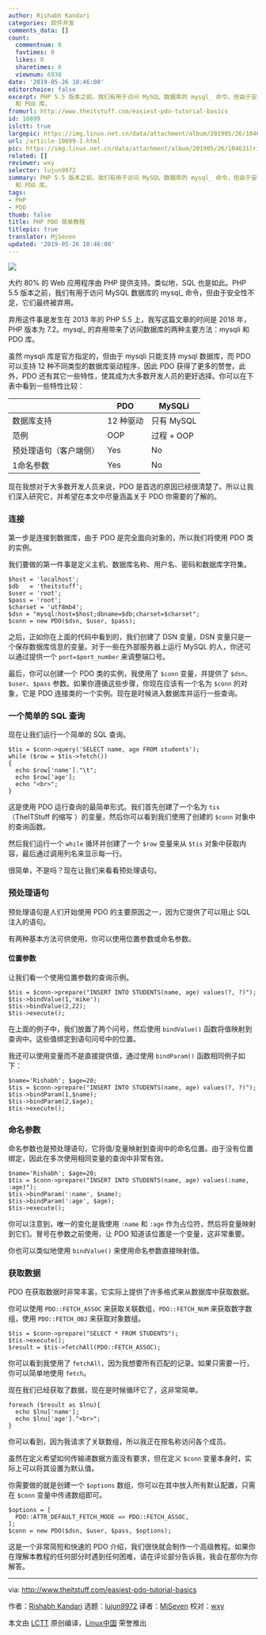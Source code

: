 ```yaml
---
author: Rishabh Kandari
categories: 软件开发
comments_data: []
count:
  commentnum: 0
  favtimes: 0
  likes: 0
  sharetimes: 0
  viewnum: 6938
date: '2019-05-26 10:46:00'
editorchoice: false
excerpt: PHP 5.5 版本之前，我们有用于访问 MySQL 数据库的 mysql_ 命令，但由于安全性不足，它们最终被弃用。mysql_ 的弃用带来了访问数据库的两种主要方法：mysqli
  和 PDO 库。
fromurl: http://www.theitstuff.com/easiest-pdo-tutorial-basics
id: 10899
islctt: true
largepic: https://img.linux.net.cn/data/attachment/album/201905/26/104631lriqriqrrusyyy22.jpg
url: /article-10899-1.html
pic: https://img.linux.net.cn/data/attachment/album/201905/26/104631lriqriqrrusyyy22.jpg.thumb.jpg
related: []
reviewer: wxy
selector: lujun9972
summary: PHP 5.5 版本之前，我们有用于访问 MySQL 数据库的 mysql_ 命令，但由于安全性不足，它们最终被弃用。mysql_ 的弃用带来了访问数据库的两种主要方法：mysqli
  和 PDO 库。
tags:
- PHP
- PDO
thumb: false
title: PHP PDO 简单教程
titlepic: true
translator: MjSeven
updated: '2019-05-26 10:46:00'
---
```


![](/data/attachment/album/201905/26/104631lriqriqrrusyyy22.jpg)


大约 80% 的 Web 应用程序由 PHP 提供支持。类似地，SQL 也是如此。PHP 5.5 版本之前，我们有用于访问 MySQL 数据库的 mysql\_ 命令，但由于安全性不足，它们最终被弃用。


弃用这件事是发生在 2013 年的 PHP 5.5 上，我写这篇文章的时间是 2018 年，PHP 版本为 7.2。mysql\_ 的弃用带来了访问数据库的两种主要方法：mysqli 和 PDO 库。


虽然 mysqli 库是官方指定的，但由于 mysqli 只能支持 mysql 数据库，而 PDO 可以支持 12 种不同类型的数据库驱动程序，因此 PDO 获得了更多的赞誉。此外，PDO 还有其它一些特性，使其成为大多数开发人员的更好选择。你可以在下表中看到一些特性比较：




|  | PDO | MySQLi |
| --- | --- | --- |
| 数据库支持 | 12 种驱动 | 只有 MySQL |
| 范例 | OOP | 过程 + OOP |
| 预处理语句（客户端侧） | Yes | No |
| 1命名参数 | Yes | No |


现在我想对于大多数开发人员来说，PDO 是首选的原因已经很清楚了。所以让我们深入研究它，并希望在本文中尽量涵盖关于 PDO 你需要的了解的。


### 连接


第一步是连接到数据库，由于 PDO 是完全面向对象的，所以我们将使用 PDO 类的实例。


我们要做的第一件事是定义主机、数据库名称、用户名、密码和数据库字符集。



```
$host = 'localhost';
$db   = 'theitstuff';
$user = 'root';
$pass = 'root';
$charset = 'utf8mb4';
$dsn = "mysql:host=$host;dbname=$db;charset=$charset";
$conn = new PDO($dsn, $user, $pass);
```

之后，正如你在上面的代码中看到的，我们创建了 DSN 变量，DSN 变量只是一个保存数据库信息的变量。对于一些在外部服务器上运行 MySQL 的人，你还可以通过提供一个 `port=$port_number` 来调整端口号。


最后，你可以创建一个 PDO 类的实例，我使用了 `$conn` 变量，并提供了 `$dsn`、`$user`、`$pass` 参数。如果你遵循这些步骤，你现在应该有一个名为 `$conn` 的对象，它是 PDO 连接类的一个实例。现在是时候进入数据库并运行一些查询。


### 一个简单的 SQL 查询


现在让我们运行一个简单的 SQL 查询。



```
$tis = $conn->query('SELECT name, age FROM students');
while ($row = $tis->fetch())
{
  echo $row['name']."\t";
  echo $row['age'];
  echo "<br>";
}
```

这是使用 PDO 运行查询的最简单形式。我们首先创建了一个名为 `tis`（TheITStuff 的缩写 ）的变量，然后你可以看到我们使用了创建的 `$conn` 对象中的查询函数。


然后我们运行一个 `while` 循环并创建了一个 `$row` 变量来从 `$tis` 对象中获取内容，最后通过调用列名来显示每一行。


很简单，不是吗？现在让我们来看看预处理语句。


### 预处理语句


预处理语句是人们开始使用 PDO 的主要原因之一，因为它提供了可以阻止 SQL 注入的语句。


有两种基本方法可供使用，你可以使用位置参数或命名参数。


#### 位置参数


让我们看一个使用位置参数的查询示例。



```
$tis = $conn->prepare("INSERT INTO STUDENTS(name, age) values(?, ?)");
$tis->bindValue(1,'mike');
$tis->bindValue(2,22);
$tis->execute();
```

在上面的例子中，我们放置了两个问号，然后使用 `bindValue()` 函数将值映射到查询中。这些值绑定到语句问号中的位置。


我还可以使用变量而不是直接提供值，通过使用 `bindParam()` 函数相同例子如下：



```
$name='Rishabh'; $age=20;
$tis = $conn->prepare("INSERT INTO STUDENTS(name, age) values(?, ?)");
$tis->bindParam(1,$name);
$tis->bindParam(2,$age);
$tis->execute();
```

### 命名参数


命名参数也是预处理语句，它将值/变量映射到查询中的命名位置。由于没有位置绑定，因此在多次使用相同变量的查询中非常有效。



```
$name='Rishabh'; $age=20;
$tis = $conn->prepare("INSERT INTO STUDENTS(name, age) values(:name, :age)");
$tis->bindParam(':name', $name);
$tis->bindParam(':age', $age);
$tis->execute();
```

你可以注意到，唯一的变化是我使用 `:name` 和 `:age` 作为占位符，然后将变量映射到它们。冒号在参数之前使用，让 PDO 知道该位置是一个变量，这非常重要。


你也可以类似地使用 `bindValue()` 来使用命名参数直接映射值。


### 获取数据


PDO 在获取数据时非常丰富，它实际上提供了许多格式来从数据库中获取数据。


你可以使用 `PDO::FETCH_ASSOC` 来获取关联数组，`PDO::FETCH_NUM` 来获取数字数组，使用 `PDO::FETCH_OBJ` 来获取对象数组。



```
$tis = $conn->prepare("SELECT * FROM STUDENTS");
$tis->execute();
$result = $tis->fetchAll(PDO::FETCH_ASSOC);
```

你可以看到我使用了 `fetchAll`，因为我想要所有匹配的记录。如果只需要一行，你可以简单地使用 `fetch`。


现在我们已经获取了数据，现在是时候循环它了，这非常简单。



```
foreach ($result as $lnu){
  echo $lnu['name'];
  echo $lnu['age']."<br>";
}
```

你可以看到，因为我请求了关联数组，所以我正在按名称访问各个成员。


虽然在定义希望如何传输递数据方面没有要求，但在定义 `$conn` 变量本身时，实际上可以将其设置为默认值。


你需要做的就是创建一个 `$options` 数组，你可以在其中放入所有默认配置，只需在 `$conn` 变量中传递数组即可。



```
$options = [
  PDO::ATTR_DEFAULT_FETCH_MODE => PDO::FETCH_ASSOC,
];
$conn = new PDO($dsn, $user, $pass, $options);
```

这是一个非常简短和快速的 PDO 介绍，我们很快就会制作一个高级教程。如果你在理解本教程的任何部分时遇到任何困难，请在评论部分告诉我，我会在那你为你解答。




---


via: <http://www.theitstuff.com/easiest-pdo-tutorial-basics>


作者：[Rishabh Kandari](http://www.theitstuff.com/author/reevkandari) 选题：[lujun9972](https://github.com/lujun9972) 译者：[MjSeven](https://github.com/MjSeven) 校对：[wxy](https://github.com/wxy)


本文由 [LCTT](https://github.com/LCTT/TranslateProject) 原创编译，[Linux中国](https://linux.cn/) 荣誉推出